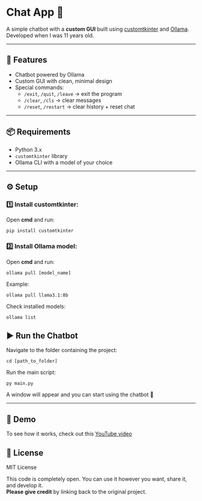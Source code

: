# Chat App 🤖

A simple chatbot with a **custom GUI** built using [customtkinter](https://github.com/TomSchimansky/CustomTkinter) and [Ollama](https://ollama.com).
Developed when I was 11 years old.

---

## 🚀 Features
- Chatbot powered by Ollama
- Custom GUI with clean, minimal design
- Special commands:
    - `/exit`, `/quit`, `/leave` → exit the program
    - `/clear`, `/cls` → clear messages
    - `/reset`, `/restart` → clear history + reset chat

---


## 📦 Requirements
- Python 3.x
- `customtkinter` library
- Ollama CLI with a model of your choice

---

## ⚙️ Setup

### 1️⃣ Install customtkinter:
Open **cmd** and run:

`pip install customtkinter`

### 2️⃣ Install Ollama model:
Open **cmd** and run:

`ollama pull [model_name]`

Example:

`ollama pull llama3.1:8b`

Check installed models:

`ollama list`

## ▶️ Run the Chatbot
Navigate to the folder containing the project:

`cd [path_to_folder]`

Run the main script:

`py main.py`

A window will appear and you can start using the chatbot 🎉

---

## 🎥 Demo

To see how it works, check out this  [YouTube video](url)

## 📖 License

MIT License

This code is completely open. You can use it however you want, share it, and develop it.  
**Please give credit** by linking back to the original project.
